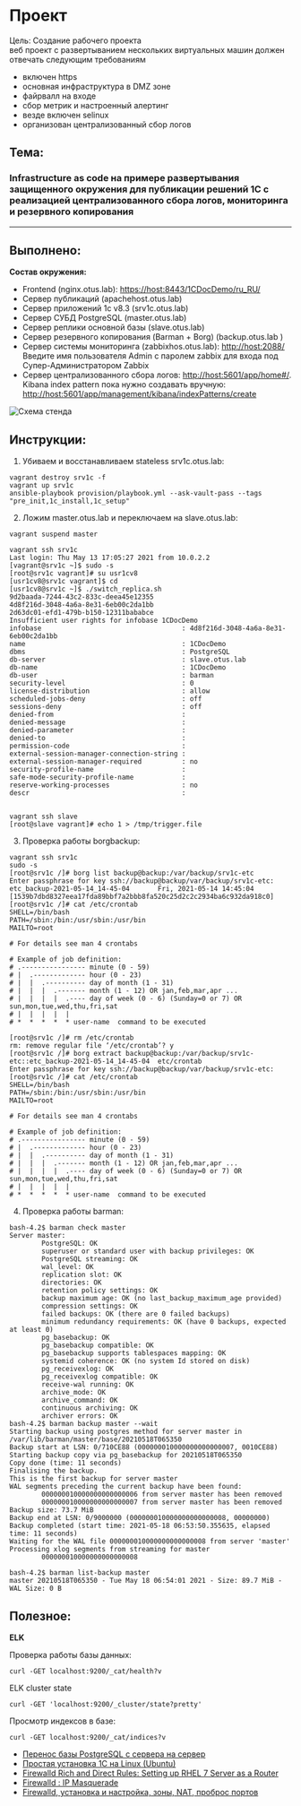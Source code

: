 # **Проект**
Цель:
Создание рабочего проекта  
веб проект с развертыванием нескольких виртуальных машин должен отвечать следующим требованиям

- включен https
- основная инфраструктура в DMZ зоне
- файрвалл на входе
- сбор метрик и настроенный алертинг
- везде включен selinux
- организован централизованный сбор логов

## **Тема:**

### **Infrastructure as code на примере развертывания защищенного окружения для публикации решений 1С с реализацией централизованного сбора логов, мониторинга и резервного копирования**

---

## **Выполнено:**

**Состав окружения:**
- Frontend (nginx.otus.lab): [https://host:8443/1CDocDemo/ru_RU/](https://192.168.0.103:8443/1CDocDemo/ru_RU/)
- Сервер публикаций (apachehost.otus.lab)
- Сервер приложений 1c v8.3 (srv1c.otus.lab)
- Сервер СУБД PostgreSQL (master.otus.lab)
- Сервер реплики основной базы (slave.otus.lab)
- Сервер резервного копирования (Barman + Borg) (backup.otus.lab )
- Сервер системы мониторинга (zabbixhos.otus.lab): [http://host:2088/](http://192.168.0.103:2088/)
  Введите имя пользователя Admin с паролем zabbix для входа под Супер-Администратором Zabbix
- Сервер централизованного сбора логов: [http://host:5601/app/home#/](http://192.168.0.103:5601/app/home#/).
  Kibana index pattern пока нужно создавать вручную: [http://host:5601/app/management/kibana/indexPatterns/create](http://192.168.0.103:5601/app/management/kibana/indexPatterns/create)

![Схема стенда](net.png)

## **Инструкции:**

1. Убиваем и восстанавливаем stateless srv1c.otus.lab:
```
vagrant destroy srv1c -f
vagrant up srv1c
ansible-playbook provision/playbook.yml --ask-vault-pass --tags "pre_init,1c_install,1c_setup"
```

2. Ложим master.otus.lab и переключаем на slave.otus.lab:
```
vagrant suspend master

vagrant ssh srv1c
Last login: Thu May 13 17:05:27 2021 from 10.0.2.2
[vagrant@srv1c ~]$ sudo -s
[root@srv1c vagrant]# su usr1cv8
[usr1cv8@srv1c vagrant]$ cd
[usr1cv8@srv1c ~]$ ./switch_replica.sh
9d2baada-7244-43c2-833c-deea45e12355
4d8f216d-3048-4a6a-8e31-6eb00c2da1bb
2d63dc01-efd1-479b-b150-12311bababce
Insufficient user rights for infobase 1CDocDemo
infobase                                   : 4d8f216d-3048-4a6a-8e31-6eb00c2da1bb
name                                       : 1CDocDemo
dbms                                       : PostgreSQL
db-server                                  : slave.otus.lab
db-name                                    : 1CDocDemo
db-user                                    : barman
security-level                             : 0
license-distribution                       : allow
scheduled-jobs-deny                        : off
sessions-deny                              : off
denied-from                                :
denied-message                             :
denied-parameter                           :
denied-to                                  :
permission-code                            :
external-session-manager-connection-string :
external-session-manager-required          : no
security-profile-name                      :
safe-mode-security-profile-name            :
reserve-working-processes                  : no
descr                                      :


vagrant ssh slave
[root@slave vagrant]# echo 1 > /tmp/trigger.file
```

3. Проверка работы borgbackup:
```
vagrant ssh srv1c
sudo -s
[root@srv1c /]# borg list backup@backup:/var/backup/srv1c-etc
Enter passphrase for key ssh://backup@backup/var/backup/srv1c-etc:
etc_backup-2021-05-14_14-45-04       Fri, 2021-05-14 14:45:04 [1539b7dbd8327eea17fda89bbf7a2bbb8fa520c25d2c2c2934ba6c932da918c0]
[root@srv1c /]# cat /etc/crontab
SHELL=/bin/bash
PATH=/sbin:/bin:/usr/sbin:/usr/bin
MAILTO=root

# For details see man 4 crontabs

# Example of job definition:
# .---------------- minute (0 - 59)
# |  .------------- hour (0 - 23)
# |  |  .---------- day of month (1 - 31)
# |  |  |  .------- month (1 - 12) OR jan,feb,mar,apr ...
# |  |  |  |  .---- day of week (0 - 6) (Sunday=0 or 7) OR sun,mon,tue,wed,thu,fri,sat
# |  |  |  |  |
# *  *  *  *  * user-name  command to be executed

[root@srv1c /]# rm /etc/crontab
rm: remove regular file ‘/etc/crontab’? y
[root@srv1c /]# borg extract backup@backup:/var/backup/srv1c-etc::etc_backup-2021-05-14_14-45-04  etc/crontab
Enter passphrase for key ssh://backup@backup/var/backup/srv1c-etc:
[root@srv1c /]# cat /etc/crontab
SHELL=/bin/bash
PATH=/sbin:/bin:/usr/sbin:/usr/bin
MAILTO=root

# For details see man 4 crontabs

# Example of job definition:
# .---------------- minute (0 - 59)
# |  .------------- hour (0 - 23)
# |  |  .---------- day of month (1 - 31)
# |  |  |  .------- month (1 - 12) OR jan,feb,mar,apr ...
# |  |  |  |  .---- day of week (0 - 6) (Sunday=0 or 7) OR sun,mon,tue,wed,thu,fri,sat
# |  |  |  |  |
# *  *  *  *  * user-name  command to be executed

```
4. Проверка работы barman:
```
bash-4.2$ barman check master
Server master:
        PostgreSQL: OK
        superuser or standard user with backup privileges: OK
        PostgreSQL streaming: OK
        wal_level: OK
        replication slot: OK
        directories: OK
        retention policy settings: OK
        backup maximum age: OK (no last_backup_maximum_age provided)
        compression settings: OK
        failed backups: OK (there are 0 failed backups)
        minimum redundancy requirements: OK (have 0 backups, expected at least 0)
        pg_basebackup: OK
        pg_basebackup compatible: OK
        pg_basebackup supports tablespaces mapping: OK
        systemid coherence: OK (no system Id stored on disk)
        pg_receivexlog: OK
        pg_receivexlog compatible: OK
        receive-wal running: OK
        archive_mode: OK
        archive_command: OK
        continuous archiving: OK
        archiver errors: OK
bash-4.2$ barman backup master --wait
Starting backup using postgres method for server master in /var/lib/barman/master/base/20210518T065350
Backup start at LSN: 0/710CE88 (000000010000000000000007, 0010CE88)
Starting backup copy via pg_basebackup for 20210518T065350
Copy done (time: 11 seconds)
Finalising the backup.
This is the first backup for server master
WAL segments preceding the current backup have been found:
        000000010000000000000006 from server master has been removed
        000000010000000000000007 from server master has been removed
Backup size: 73.7 MiB
Backup end at LSN: 0/9000000 (000000010000000000000008, 00000000)
Backup completed (start time: 2021-05-18 06:53:50.355635, elapsed time: 11 seconds)
Waiting for the WAL file 000000010000000000000008 from server 'master'
Processing xlog segments from streaming for master
        000000010000000000000008

bash-4.2$ barman list-backup master
master 20210518T065350 - Tue May 18 06:54:01 2021 - Size: 89.7 MiB - WAL Size: 0 B
```

## **Полезное:**

**ELK**

Проверка работы базы данных:
```
curl -GET localhost:9200/_cat/health?v
```

ELK cluster state
```
curl -GET 'localhost:9200/_cluster/state?pretty'
```

Просмотр индексов в базе:
```
curl -GET localhost:9200/_cat/indices?v
```
- [Перенос базы PostgreSQL с сервера на сервер](https://shra.ru/2017/01/perenos-bazy-postgresql-s-servera-na-server/)
- [Простая установка 1С на Linux (Ubuntu)](https://wiseadvice-it.ru/o-kompanii/blog/articles/prostaya-ustanovka-1s-na-linux-ubuntu/)
- [Firewalld Rich and Direct Rules: Setting up RHEL 7 Server as a Router](https://www.lisenet.com/2016/firewalld-rich-and-direct-rules-setup-rhel-7-server-as-a-router/)
- [Firewalld : IP Masquerade](https://www.server-world.info/en/note?os=CentOS_7&p=firewalld&f=2)
- [Firewalld, установка и настройка, зоны, NAT, проброс портов](https://itproffi.ru/firewalld-ustanovka-i-nastrojka-zony-nat-probros-portov/)


